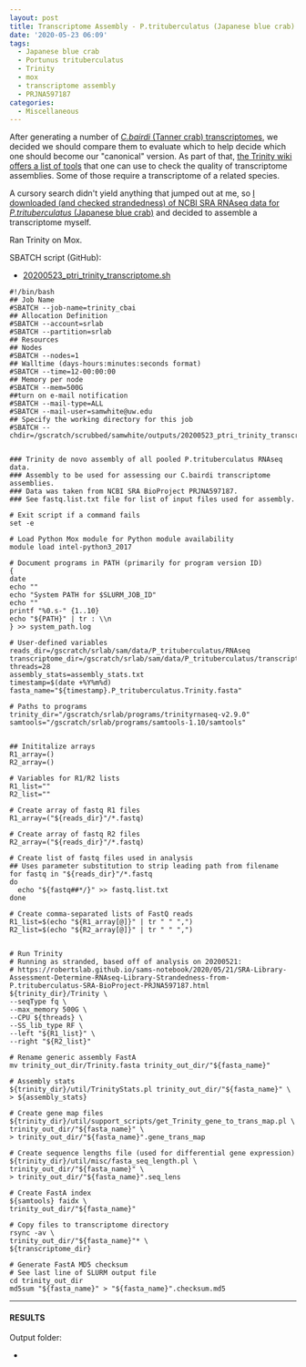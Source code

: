 ```yaml
---
layout: post
title: Transcriptome Assembly - P.trituberculatus (Japanese blue crab) NCBI SRA BioProject PRJNA597187 Data with Trinity on Mox
date: '2020-05-23 06:09'
tags:
  - Japanese blue crab
  - Portunus trituberculatus
  - Trinity
  - mox
  - transcriptome assembly
  - PRJNA597187
categories:
  - Miscellaneous
---
```

After generating a number of [_C.bairdi_ (Tanner crab) transcriptomes](https://github.com/RobertsLab/resources/wiki/Genomic-Resources#transcriptomes), we decided we should compare them to evaluate which to help decide which one should become our "canonical" version. As part of that, [the Trinity wiki offers a list of tools](https://github.com/trinityrnaseq/trinityrnaseq/wiki/Transcriptome-Assembly-Quality-Assessment) that one can use to check the quality of transcriptome assemblies. Some of those require a transcriptome of a related species.

A cursory search didn't yield anything that jumped out at me, so [I downloaded (and checked strandedness) of NCBI SRA RNAseq data for _P.trituberculatus_ (Japanese blue crab)](https://robertslab.github.io/sams-notebook/2020/05/21/SRA-Library-Assessment-Determine-RNAseq-Library-Strandedness-from-P.trituberculatus-SRA-BioProject-PRJNA597187.html) and decided to assemble a transcriptome myself.

Ran Trinity on Mox.

SBATCH script (GitHub):

- [20200523_ptri_trinity_transcriptome.sh](https://github.com/RobertsLab/sams-notebook/blob/master/sbatch_scripts/20200523_ptri_trinity_transcriptome.sh)

```shell
#!/bin/bash
## Job Name
#SBATCH --job-name=trinity_cbai
## Allocation Definition
#SBATCH --account=srlab
#SBATCH --partition=srlab
## Resources
## Nodes
#SBATCH --nodes=1
## Walltime (days-hours:minutes:seconds format)
#SBATCH --time=12-00:00:00
## Memory per node
#SBATCH --mem=500G
##turn on e-mail notification
#SBATCH --mail-type=ALL
#SBATCH --mail-user=samwhite@uw.edu
## Specify the working directory for this job
#SBATCH --chdir=/gscratch/scrubbed/samwhite/outputs/20200523_ptri_trinity_transcriptome


### Trinity de novo assembly of all pooled P.trituberculatus RNAseq data.
### Assembly to be used for assessing our C.bairdi transcriptome assemblies.
### Data was taken from NCBI SRA BioProject PRJNA597187.
### See fastq.list.txt file for list of input files used for assembly.

# Exit script if a command fails
set -e

# Load Python Mox module for Python module availability
module load intel-python3_2017

# Document programs in PATH (primarily for program version ID)
{
date
echo ""
echo "System PATH for $SLURM_JOB_ID"
echo ""
printf "%0.s-" {1..10}
echo "${PATH}" | tr : \\n
} >> system_path.log

# User-defined variables
reads_dir=/gscratch/srlab/sam/data/P_trituberculatus/RNAseq
transcriptome_dir=/gscratch/srlab/sam/data/P_trituberculatus/transcriptomes
threads=28
assembly_stats=assembly_stats.txt
timestamp=$(date +%Y%m%d)
fasta_name="${timestamp}.P_trituberculatus.Trinity.fasta"

# Paths to programs
trinity_dir="/gscratch/srlab/programs/trinityrnaseq-v2.9.0"
samtools="/gscratch/srlab/programs/samtools-1.10/samtools"


## Inititalize arrays
R1_array=()
R2_array=()

# Variables for R1/R2 lists
R1_list=""
R2_list=""

# Create array of fastq R1 files
R1_array=("${reads_dir}"/*.fastq)

# Create array of fastq R2 files
R2_array=("${reads_dir}"/*.fastq)

# Create list of fastq files used in analysis
## Uses parameter substitution to strip leading path from filename
for fastq in "${reads_dir}"/*.fastq
do
  echo "${fastq##*/}" >> fastq.list.txt
done

# Create comma-separated lists of FastQ reads
R1_list=$(echo "${R1_array[@]}" | tr " " ",")
R2_list=$(echo "${R2_array[@]}" | tr " " ",")


# Run Trinity
# Running as stranded, based off of analysis on 20200521:
# https://robertslab.github.io/sams-notebook/2020/05/21/SRA-Library-Assessment-Determine-RNAseq-Library-Strandedness-from-P.trituberculatus-SRA-BioProject-PRJNA597187.html
${trinity_dir}/Trinity \
--seqType fq \
--max_memory 500G \
--CPU ${threads} \
--SS_lib_type RF \
--left "${R1_list}" \
--right "${R2_list}"

# Rename generic assembly FastA
mv trinity_out_dir/Trinity.fasta trinity_out_dir/"${fasta_name}"

# Assembly stats
${trinity_dir}/util/TrinityStats.pl trinity_out_dir/"${fasta_name}" \
> ${assembly_stats}

# Create gene map files
${trinity_dir}/util/support_scripts/get_Trinity_gene_to_trans_map.pl \
trinity_out_dir/"${fasta_name}" \
> trinity_out_dir/"${fasta_name}".gene_trans_map

# Create sequence lengths file (used for differential gene expression)
${trinity_dir}/util/misc/fasta_seq_length.pl \
trinity_out_dir/"${fasta_name}" \
> trinity_out_dir/"${fasta_name}".seq_lens

# Create FastA index
${samtools} faidx \
trinity_out_dir/"${fasta_name}"

# Copy files to transcriptome directory
rsync -av \
trinity_out_dir/"${fasta_name}"* \
${transcriptome_dir}

# Generate FastA MD5 checksum
# See last line of SLURM output file
cd trinity_out_dir
md5sum "${fasta_name}" > "${fasta_name}".checksum.md5
```


---

#### RESULTS

Output folder:

- []()
